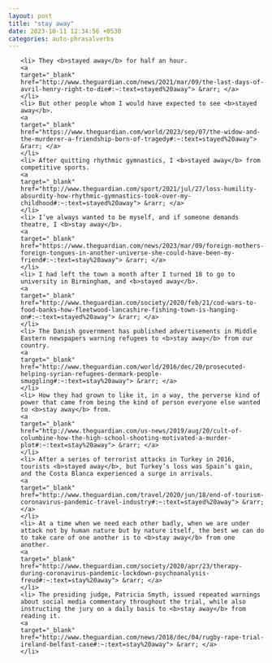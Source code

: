 ```yaml
---
layout: post
title: "stay away"
date: 2023-10-11 12:34:56 +0530
categories: auto-phrasalverbs
---
```

<ol>

    <li> They <b>stayed away</b> for half an hour.
    <a 
    target="_blank" 
    href="http://www.theguardian.com/news/2021/mar/09/the-last-days-of-avril-henry-right-to-die#:~:text=stayed%20away"> &rarr; </a>
    </li>
    <li> But other people whom I would have expected to see <b>stayed away</b>.
    <a 
    target="_blank" 
    href="https://www.theguardian.com/world/2023/sep/07/the-widow-and-the-murderer-a-friendship-born-of-tragedy#:~:text=stayed%20away"> &rarr; </a>
    </li>
    <li> After quitting rhythmic gymnastics, I <b>stayed away</b> from competitive sports.
    <a 
    target="_blank" 
    href="http://www.theguardian.com/sport/2021/jul/27/loss-humility-absurdity-how-rhythmic-gymnastics-took-over-my-childhood#:~:text=stayed%20away"> &rarr; </a>
    </li>
    <li> I’ve always wanted to be myself, and if someone demands theatre, I <b>stay away</b>.
    <a 
    target="_blank" 
    href="https://www.theguardian.com/news/2023/mar/09/foreign-mothers-foreign-tongues-in-another-universe-she-could-have-been-my-friend#:~:text=stay%20away"> &rarr; </a>
    </li>
    <li> I had left the town a month after I turned 18 to go to university in Birmingham, and <b>stayed away</b>.
    <a 
    target="_blank" 
    href="http://www.theguardian.com/society/2020/feb/21/cod-wars-to-food-banks-how-fleetwood-lancashire-fishing-town-is-hanging-on#:~:text=stayed%20away"> &rarr; </a>
    </li>
    <li> The Danish government has published advertisements in Middle Eastern newspapers warning refugees to <b>stay away</b> from our country.
    <a 
    target="_blank" 
    href="http://www.theguardian.com/world/2016/dec/20/prosecuted-helping-syrian-refugees-denmark-people-smuggling#:~:text=stay%20away"> &rarr; </a>
    </li>
    <li> How they had grown to like it, in a way, the perverse kind of power that came from being the kind of person everyone else wanted to <b>stay away</b> from.
    <a 
    target="_blank" 
    href="http://www.theguardian.com/us-news/2019/aug/20/cult-of-columbine-how-the-high-school-shooting-motivated-a-murder-plot#:~:text=stay%20away"> &rarr; </a>
    </li>
    <li> After a series of terrorist attacks in Turkey in 2016, tourists <b>stayed away</b>, but Turkey’s loss was Spain’s gain, and the Costa Blanca experienced a surge in arrivals.
    <a 
    target="_blank" 
    href="http://www.theguardian.com/travel/2020/jun/18/end-of-tourism-coronavirus-pandemic-travel-industry#:~:text=stayed%20away"> &rarr; </a>
    </li>
    <li> At a time when we need each other badly, when we are under attack not by human nature but by nature itself, the best we can do to take care of one another is to <b>stay away</b> from one another.
    <a 
    target="_blank" 
    href="http://www.theguardian.com/society/2020/apr/23/therapy-during-coronavirus-pandemic-lockdown-psychoanalysis-freud#:~:text=stay%20away"> &rarr; </a>
    </li>
    <li> The presiding judge, Patricia Smyth, issued repeated warnings about social media commentary throughout the trial, while also instructing the jury on a daily basis to <b>stay away</b> from reading it.
    <a 
    target="_blank" 
    href="http://www.theguardian.com/news/2018/dec/04/rugby-rape-trial-ireland-belfast-case#:~:text=stay%20away"> &rarr; </a>
    </li>